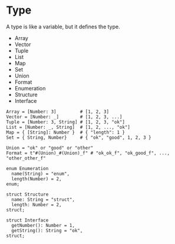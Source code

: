 # Type

A type is like a variable, but it defines the type.

- Array
- Vector
- Tuple
- List
- Map
- Set
- Union
- Format
- Enumeration
- Structure
- Interface

```flos
Array = [Number: 3]         # [1, 2, 3]
Vector = [Number: _]        # [1, 2, 3, ...]
Tuple = [Number: 3, String] # [1, 2, 3, "ok"]
List = [Number: _, String]  # [1, 2, ..., "ok"]
Map = { [String]: Number }  # { "length": 1 }
Set = { String, Number}     # { "ok", "good", 1, 2, 3 }

Union = "ok" or "good" or "other"
Format = t"#(Union)_#(Union)_f" # "ok_ok_f", "ok_good_f", ..., "other_other_f"

enum Enumeration
  name(String) = "enum",
  length(Number) = 2,
enum;

struct Structure
  name: String = "struct",
  length: Number = 2,
struct;

struct Interface
  getNumber(): Number = 1,
  getString(): String = "ok",
struct;
```
